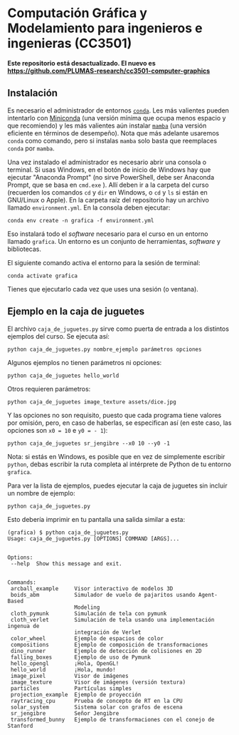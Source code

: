 # Computación Gráfica y Modelamiento para ingenieros e ingenieras (CC3501)

**Este repositorio está desactualizado. El nuevo es https://github.com/PLUMAS-research/cc3501-computer-graphics** 

## Instalación

Es necesario el administrador de entornos [`conda`](https://docs.anaconda.com/free/anaconda/install/windows/). Les más valientes pueden intentarlo con [Miniconda](https://docs.anaconda.com/free/miniconda/) (una versión mínima que ocupa menos espacio y que recomiendo) y les más valientes aún instalar [`mamba`](https://mamba.readthedocs.io/en/latest/installation/micromamba-installation.html) (una versión eficiente en términos de desempeño). Nota que más adelante usaremos `conda` como comando, pero si instalas `mamba` solo basta que reemplaces `conda` por `mamba`.

Una vez instalado el administrador es necesario abrir una consola o terminal. Si usas Windows, en el botón de inicio de Windows hay que ejecutar "Anaconda Prompt" (no sirve PowerShell, debe ser Anaconda Prompt, que se basa en `cmd.exe` ). Allí deben ir a la carpeta del curso (recuerden los comandos `cd` y `dir` en Windows, o `cd` y `ls` si están en GNU/Linux o Apple). En la carpeta raíz del repositorio hay un archivo llamado `environment.yml`. En la consola deben ejecutar:

`conda env create -n grafica -f environment.yml`

Eso instalará todo el _software_ necesario para el curso en un entorno llamado `grafica`. Un entorno es un conjunto de herramientas, _software_ y bibliotecas.

El siguiente comando activa el entorno para la sesión de terminal:

`conda activate grafica`

Tienes que ejecutarlo cada vez que uses una sesión (o ventana).

## Ejemplo en la caja de juguetes

El archivo `caja_de_juguetes.py` sirve como puerta de entrada a los distintos ejemplos del curso. Se ejecuta así:

`python caja_de_juguetes.py nombre_ejemplo parámetros opciones`

Algunos ejemplos no tienen parámetros ni opciones:

`python caja_de_juguetes hello_world`

Otros requieren parámetros:

`python caja_de_juguetes image_texture assets/dice.jpg`

Y las opciones no son requisito, puesto que cada programa tiene valores por omisión, pero, en caso de haberlas, se especifican así (en este caso, las opciones son `x0 = 10` e `y0 = - 1`):

`python caja_de_juguetes sr_jengibre --x0 10 --y0 -1`

Nota: si estás en Windows, es posible que en vez de simplemente escribir `python`, debas escribir la ruta completa al intérprete de Python de tu entorno `grafica`.

Para ver la lista de ejemplos, puedes ejecutar la caja de juguetes sin incluir un nombre de ejemplo:

`python caja_de_juguetes.py`

Esto debería imprimir en tu pantalla una salida similar a esta:

```
(grafica) $ python caja_de_juguetes.py
Usage: caja_de_juguetes.py [OPTIONS] COMMAND [ARGS]...


Options:
 --help  Show this message and exit.


Commands:
 arcball_example     Visor interactivo de modelos 3D
 boids_abm           Simulador de vuelo de pajaritos usando Agent-Based
                     Modeling
 cloth_pymunk        Simulación de tela con pymunk
 cloth_verlet        Simulación de tela usando una implementación ingenua de
                     integración de Verlet
 color_wheel         Ejemplo de espacios de color
 compositions        Ejemplo de composición de transformaciones
 dino_runner         Ejemplo de detección de colisiones en 2D
 falling_boxes       Ejemplo de uso de Pymunk
 hello_opengl        ¡Hola, OpenGL!
 hello_world         ¡Hola, mundo!
 image_pixel         Visor de imágenes
 image_texture       Visor de imágenes (versión textura)
 particles           Partículas simples
 projection_example  Ejemplo de proyección
 raytracing_cpu      Prueba de concepto de RT en la CPU
 solar_system        Sistema solar con grafos de escena
 sr_jengibre         Señor Jengibre
 transformed_bunny   Ejemplo de transformaciones con el conejo de Stanford
```

